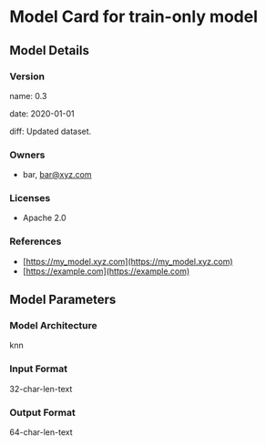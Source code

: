 





# Model Card for train-only model

## Model Details

### Version

name: 0.3  

date: 2020-01-01  

diff: Updated dataset.  

### Owners

* bar, bar@xyz.com


### Licenses

* Apache 2.0

### References

* [https://my_model.xyz.com](https://my_model.xyz.com)
* [https://example.com](https://example.com)


## Model Parameters

### Model Architecture

knn

### Input Format

32-char-len-text

### Output Format

64-char-len-text


